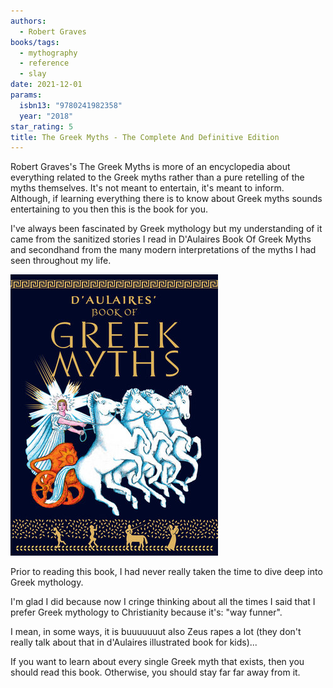 ```yaml
---
authors:
  - Robert Graves
books/tags:
  - mythography
  - reference
  - slay
date: 2021-12-01
params:
  isbn13: "9780241982358"
  year: "2018"
star_rating: 5
title: The Greek Myths - The Complete And Definitive Edition
---
```


Robert Graves's The Greek Myths is more of an encyclopedia about everything
related to the Greek myths rather than a pure retelling of the myths themselves.
It's not meant to entertain, it's meant to inform. Although, if learning
everything there is to know about Greek myths sounds entertaining to you then
this is the book for you.

<!--more-->

I've always been fascinated by Greek mythology but my understanding of it came
from the sanitized stories I read in D'Aulaires Book Of Greek Myths and
secondhand from the many modern interpretations of the myths I had seen
throughout my life.

![](d_aulaires_book_of_greek_myths.jpg)

Prior to reading this book, I had never really taken the time to dive deep into
Greek mythology.

I'm glad I did because now I cringe thinking about all the times I said that I
prefer Greek mythology to Christianity because it's: "way funner".

I mean, in some ways, it is buuuuuuut also Zeus rapes a lot (they don't really
talk about that in d'Aulaires illustrated book for kids)...

If you want to learn about every single Greek myth that exists, then you should
read this book. Otherwise, you should stay far far away from it.
